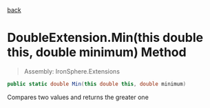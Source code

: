 ﻿

[back](/IronSphere.Extensions/types/DoubleExtension)

# DoubleExtension.Min(this double this, double minimum) Method

> Assembly: IronSphere.Extensions

```csharp
public static double Min(this double this, double minimum)
```

Compares two values and returns the greater one

 